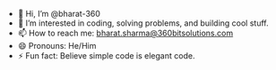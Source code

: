 - 👋 Hi, I’m @bharat-360  
- 👀 I’m interested in coding, solving problems, and building cool stuff.  
- 📫 How to reach me: bharat.sharma@360bitsolutions.com
- 😄 Pronouns: He/Him  
- ⚡ Fun fact: Believe simple code is elegant code. 

<!---
bharat-360/bharat-360 is a ✨ special ✨ repository because its `README.md` (this file) appears on your GitHub profile.
You can click the Preview link to take a look at your changes.
--->
